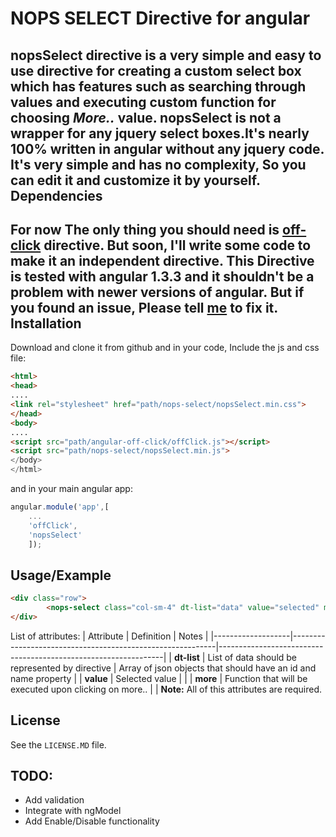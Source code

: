 NOPS SELECT Directive for angular
======
**nopsSelect** directive is a very simple and easy to use directive for creating a custom select box which has features
such as searching through values and executing custom function for choosing _More.._ value. **nopsSelect** is not a
wrapper for any jquery select boxes.It's nearly 100% written in angular without any jquery code.
It's very simple and has no complexity, So you can edit it and customize it by yourself.
Dependencies
---------------
For now The only thing you should need is [off-click](https://github.com/TheSharpieOne/angular-off-click) directive. But
soon, I'll write some code to make it an independent directive.
This Directive is tested with **angular 1.3.3** and it shouldn't be a problem with newer versions of angular. But if you
found an issue, Please tell [me](mailto:soroush.gh2@gmail.com) to fix it.
Installation
------------
Download and clone it from github and in your code, Include the js and css file:

```html
<html>
<head>
....
<link rel="stylesheet" href="path/nops-select/nopsSelect.min.css">
</head>
<body>
....
<script src="path/angular-off-click/offClick.js"></script>
<script src="path/nops-select/nopsSelect.min.js">
</body>
</html>
```
and in your main angular app:

```javascript
angular.module('app',[
    ...
    'offClick',
    'nopsSelect'
    ]);
```
Usage/Example
-------------
```html
<div class="row">
        <nops-select class="col-sm-4" dt-list="data" value="selected" more="func1()"></nops-select>
</div>
```
List of attributes:
    |   Attribute       |   Definition                                              | Notes                                                          |
    |-------------------|-----------------------------------------------------------|----------------------------------------------------------------|
    |   **dt-list**     |   List of data should be represented by directive         | Array of json objects that should have an id and name property |
    |   **value**       |   Selected value                                          |                                                                |
    |   **more**        |   Function that will be executed upon clicking on more..  |                                                                |
**Note:** All of this attributes are required.

License
-------
See the `LICENSE.MD` file.

TODO:
-----
+ Add validation
+ Integrate with ngModel
+ Add Enable/Disable functionality